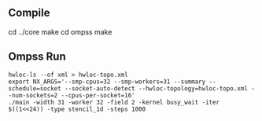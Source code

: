 ## Compile
cd ../core
make
cd ompss
make

## Ompss Run
```
hwloc-ls --of xml > hwloc-topo.xml
export NX_ARGS='--smp-cpus=32 --smp-workers=31 --summary --schedule=socket --socket-auto-detect --hwloc-topology=hwloc-topo.xml --num-sockets=2 --cpus-per-socket=16'
./main -width 31 -worker 32 -field 2 -kernel busy_wait -iter $((1<<24)) -type stencil_1d -steps 1000
```
